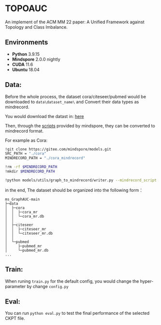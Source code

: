 # TOPOAUC

An implement of the ACM MM 22 paper: A Unified Framework against Topology and Class Imbalance.

## Environments

* **Python** 3.9.15
* **Mindspore** 2.0.0 nightly
* **CUDA** 11.6
* **Ubuntu** 18.04

## Data:

Before the whole process, the dataset cora/citeseer/pubmed would be downloaded to `data\dataset_name\`  and Convert their data types as mindrecord.

You would download the datast in: [here](https://github.com/kimiyoung/planetoid/)

Then, through the [scripts](https://gitee.com/mindspore/models.git) provided by mindspore, they can be converted to mindrecord format.

For example as Cora:

```bash
!git clone https://gitee.com/mindspore/models.git
SRC_PATH = "./cora"
MINDRECORD_PATH = "./cora_mindrecord"

!rm -rf $MINDRECORD_PATH
!mkdir $MINDRECORD_PATH

!python models/utils/graph_to_mindrecord/writer.py --mindrecord_script cora --mindrecord_file "$MINDRECORD_PATH/cora_mr" --mindrecord_partitions 1 --mindrecord_header_size_by_bit 18 --mindrecord_page_size_by_bit 20 --graph_api_args "$SRC_PATH"
```

in the end, The dataset should be organized into the following form：

```
ms_GraphAUC-main
├─data
│  ├─cora
│  │  ├─cora_mr
│  │  └─cora_mr.db
│  │ 
│  ├─citeseer
│  │  ├─citeseer_mr
│  │  └─citeseer_mr.db
│  │ 
│  └─pubmed
│     ├─pubmed_mr
│     └─pubmed_mr.db
...
```

## Train:

When runing `train.py` for the default config, you would change the hyper-parameter by change `config.py`

## Eval:

You can run `python eval.py` to test the final  performance of the selected CKPT file.

